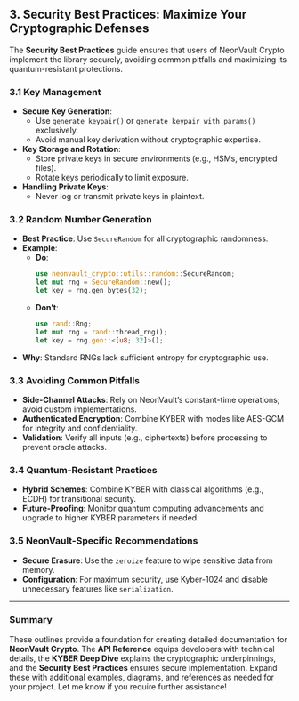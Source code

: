 ## 3. Security Best Practices: Maximize Your Cryptographic Defenses

The **Security Best Practices** guide ensures that users of NeonVault Crypto implement the library securely, avoiding common pitfalls and maximizing its quantum-resistant protections.

### 3.1 Key Management
- **Secure Key Generation**:
  - Use `generate_keypair()` or `generate_keypair_with_params()` exclusively.
  - Avoid manual key derivation without cryptographic expertise.
- **Key Storage and Rotation**:
  - Store private keys in secure environments (e.g., HSMs, encrypted files).
  - Rotate keys periodically to limit exposure.
- **Handling Private Keys**:
  - Never log or transmit private keys in plaintext.

### 3.2 Random Number Generation
- **Best Practice**: Use `SecureRandom` for all cryptographic randomness.
- **Example**:
  - **Do**:
    ```rust
    use neonvault_crypto::utils::random::SecureRandom;
    let mut rng = SecureRandom::new();
    let key = rng.gen_bytes(32);
    ```
  - **Don’t**:
    ```rust
    use rand::Rng;
    let mut rng = rand::thread_rng();
    let key = rng.gen::<[u8; 32]>();
    ```
- **Why**: Standard RNGs lack sufficient entropy for cryptographic use.

### 3.3 Avoiding Common Pitfalls
- **Side-Channel Attacks**: Rely on NeonVault’s constant-time operations; avoid custom implementations.
- **Authenticated Encryption**: Combine KYBER with modes like AES-GCM for integrity and confidentiality.
- **Validation**: Verify all inputs (e.g., ciphertexts) before processing to prevent oracle attacks.

### 3.4 Quantum-Resistant Practices
- **Hybrid Schemes**: Combine KYBER with classical algorithms (e.g., ECDH) for transitional security.
- **Future-Proofing**: Monitor quantum computing advancements and upgrade to higher KYBER parameters if needed.

### 3.5 NeonVault-Specific Recommendations
- **Secure Erasure**: Use the `zeroize` feature to wipe sensitive data from memory.
- **Configuration**: For maximum security, use Kyber-1024 and disable unnecessary features like `serialization`.

---

### Summary
These outlines provide a foundation for creating detailed documentation for **NeonVault Crypto**. The **API Reference** equips developers with technical details, the **KYBER Deep Dive** explains the cryptographic underpinnings, and the **Security Best Practices** ensures secure implementation. Expand these with additional examples, diagrams, and references as needed for your project. Let me know if you require further assistance!
